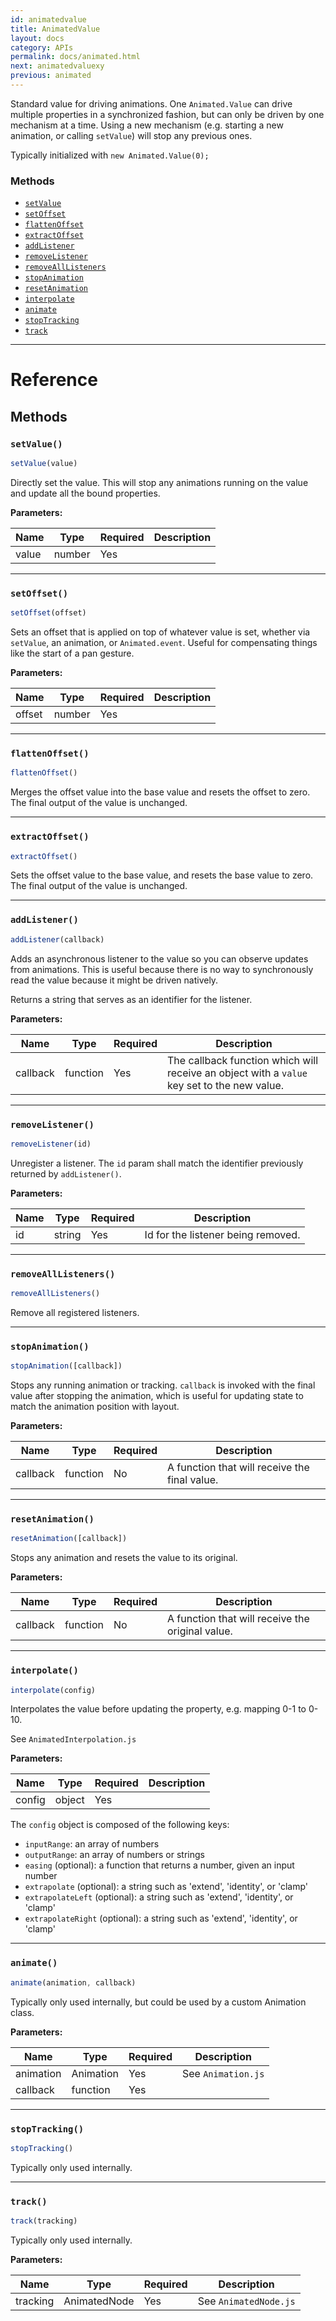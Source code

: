 ```yaml
---
id: animatedvalue
title: AnimatedValue
layout: docs
category: APIs
permalink: docs/animated.html
next: animatedvaluexy
previous: animated
---
```


Standard value for driving animations. One `Animated.Value` can drive multiple properties in a synchronized fashion, but can only be driven by one mechanism at a time. Using a new mechanism (e.g. starting a new animation, or calling `setValue`) will stop any previous ones.

Typically initialized with `new Animated.Value(0);`

### Methods

- [`setValue`](docs/animatedvalue.html#setvalue)
- [`setOffset`](docs/animatedvalue.html#setoffset)
- [`flattenOffset`](docs/animatedvalue.html#flattenoffset)
- [`extractOffset`](docs/animatedvalue.html#extractoffset)
- [`addListener`](docs/animatedvalue.html#addlistener)
- [`removeListener`](docs/animatedvalue.html#removelistener)
- [`removeAllListeners`](docs/animatedvalue.html#removealllisteners)
- [`stopAnimation`](docs/animatedvalue.html#stopanimation)
- [`resetAnimation`](docs/animatedvalue.html#resetanimation)
- [`interpolate`](docs/animatedvalue.html#interpolate)
- [`animate`](docs/animatedvalue.html#animate)
- [`stopTracking`](docs/animatedvalue.html#stoptracking)
- [`track`](docs/animatedvalue.html#track)

---

# Reference

## Methods

### `setValue()`

```javascript
setValue(value)
```

Directly set the value. This will stop any animations running on the value and update all the bound properties.

**Parameters:**

| Name | Type | Required | Description |
| - | - | - | - |
| value | number | Yes |  |

---

### `setOffset()`

```javascript
setOffset(offset)
```

Sets an offset that is applied on top of whatever value is set, whether via `setValue`, an animation, or `Animated.event`. Useful for compensating things like the start of a pan gesture.

**Parameters:**

| Name | Type | Required | Description |
| - | - | - | - |
| offset | number | Yes |  |

---

### `flattenOffset()`

```javascript
flattenOffset()
```

Merges the offset value into the base value and resets the offset to zero. The final output of the value is unchanged.

---

### `extractOffset()`

```javascript
extractOffset()
```

Sets the offset value to the base value, and resets the base value to zero. The final output of the value is unchanged.


---

### `addListener()`

```javascript
addListener(callback)
```

Adds an asynchronous listener to the value so you can observe updates from animations.  This is useful because there is no way to synchronously read the value because it might be driven natively.

Returns a string that serves as an identifier for the listener.

**Parameters:**

| Name | Type | Required | Description |
| - | - | - | - |
| callback | function | Yes | The callback function which will receive an object with a `value` key set to the new value. |

---

### `removeListener()`

```javascript
removeListener(id)
```

Unregister a listener. The `id` param shall match the identifier previously returned by `addListener()`. 

**Parameters:**

| Name | Type | Required | Description |
| - | - | - | - |
| id | string | Yes | Id for the listener being removed. |

---

### `removeAllListeners()`

```javascript
removeAllListeners()
```

Remove all registered listeners.

---

### `stopAnimation()`

```javascript
stopAnimation([callback])
```

Stops any running animation or tracking. `callback` is invoked with the final value after stopping the animation, which is useful for updating state to match the animation position with layout.

**Parameters:**

| Name | Type | Required | Description |
| - | - | - | - |
| callback | function | No | A function that will receive the final value. |

---

### `resetAnimation()`

```javascript
resetAnimation([callback])
```

Stops any animation and resets the value to its original.

**Parameters:**

| Name | Type | Required | Description |
| - | - | - | - |
| callback | function | No | A function that will receive the original value. |

---

### `interpolate()`

```javascript
interpolate(config)
```

Interpolates the value before updating the property, e.g. mapping 0-1 to 0-10.

See `AnimatedInterpolation.js`

**Parameters:**

| Name | Type | Required | Description |
| - | - | - | - |
| config | object | Yes |  |

The `config` object is composed of the following keys:

- `inputRange`: an array of numbers
- `outputRange`: an array of numbers or strings
- `easing` (optional): a function that returns a number, given an input number
- `extrapolate` (optional): a string such as 'extend', 'identity', or 'clamp'
- `extrapolateLeft` (optional): a string such as 'extend', 'identity', or 'clamp'
- `extrapolateRight` (optional): a string such as 'extend', 'identity', or 'clamp'

---

### `animate()`

```javascript
animate(animation, callback)
```

Typically only used internally, but could be used by a custom Animation class.

**Parameters:**

| Name | Type | Required | Description |
| - | - | - | - |
| animation | Animation | Yes | See `Animation.js` |
| callback | function | Yes |  |

---

### `stopTracking()`

```javascript
stopTracking()
```

Typically only used internally.

---

### `track()`

```javascript
track(tracking)
```

Typically only used internally.

**Parameters:**

| Name | Type | Required | Description |
| - | - | - | - |
| tracking | AnimatedNode | Yes | See `AnimatedNode.js` |
